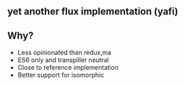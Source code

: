 ## yet another flux implementation (yafi)


## Why?
  - Less opinionated than redux,ma
  - ES6 only and transpiller neutral
  - Close to reference implementation
  - Better support for isomorphic
